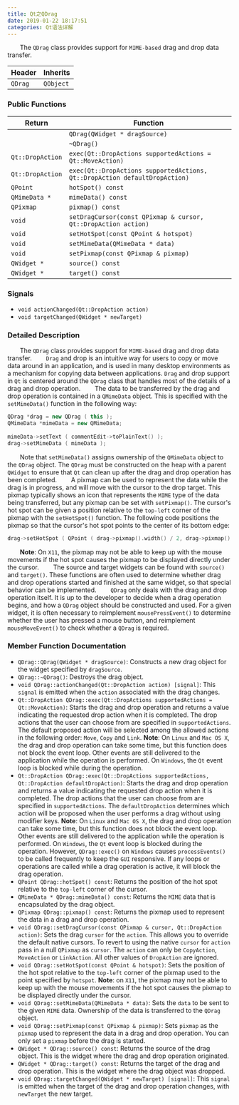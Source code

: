 ```yaml
---
title: Qt之QDrag
date: 2019-01-22 18:17:51
categories: Qt语法详解
---
```

&emsp;&emsp;The `QDrag` class provides support for `MIME-based` drag and drop data transfer.

Header  | Inherits
--------|------------
`QDrag` | `QObject`

### Public Functions

Return           | Function
-----------------|---------
                 | `QDrag(QWidget * dragSource)`
                 | `~QDrag()`
`Qt::DropAction` | `exec(Qt::DropActions supportedActions = Qt::MoveAction)`
`Qt::DropAction` | `exec(Qt::DropActions supportedActions, Qt::DropAction defaultDropAction)`
`QPoint`         | `hotSpot() const`
`QMimeData *`    | `mimeData() const`
`QPixmap`        | `pixmap() const`
`void`           | `setDragCursor(const QPixmap & cursor, Qt::DropAction action)`
`void`           | `setHotSpot(const QPoint & hotspot)`
`void`           | `setMimeData(QMimeData * data)`
`void`           | `setPixmap(const QPixmap & pixmap)`
`QWidget *`      | `source() const`
`QWidget *`      | `target() const`

### Signals

- `void actionChanged(Qt::DropAction action)`
- `void targetChanged(QWidget * newTarget)`

### Detailed Description

&emsp;&emsp;The `QDrag` class provides support for `MIME-based` drag and drop data transfer.
&emsp;&emsp;`Drag` and drop is an intuitive way for users to copy or move data around in an application, and is used in many desktop environments as a mechanism for copying data between applications. `Drag` and drop support in `Qt` is centered around the `QDrag` class that handles most of the details of a drag and drop operation.
&emsp;&emsp;The data to be transferred by the drag and drop operation is contained in a `QMimeData` object. This is specified with the `setMimeData()` function in the following way:

``` cpp
QDrag *drag = new QDrag ( this );
QMimeData *mimeData = new QMimeData;
​
mimeData->setText ( commentEdit->toPlainText() );
drag->setMimeData ( mimeData );
```

&emsp;&emsp;Note that `setMimeData()` assigns ownership of the `QMimeData` object to the `QDrag` object. The `QDrag` must be constructed on the heap with a parent `QWidget` to ensure that `Qt` can clean up after the drag and drop operation has been completed.
&emsp;&emsp;A pixmap can be used to represent the data while the drag is in progress, and will move with the cursor to the drop target. This pixmap typically shows an icon that represents the `MIME` type of the data being transferred, but any pixmap can be set with `setPixmap()`. The cursor's hot spot can be given a position relative to the `top-left` corner of the pixmap with the `setHotSpot()` function. The following code positions the pixmap so that the cursor's hot spot points to the center of its bottom edge:

``` cpp
drag->setHotSpot ( QPoint ( drag->pixmap().width() / 2, drag->pixmap().height() ) );
```

&emsp;&emsp;**Note**: On `X11`, the pixmap may not be able to keep up with the mouse movements if the hot spot causes the pixmap to be displayed directly under the cursor.
&emsp;&emsp;The source and target widgets can be found with `source()` and `target()`. These functions are often used to determine whether drag and drop operations started and finished at the same widget, so that special behavior can be implemented.
&emsp;&emsp;`QDrag` only deals with the drag and drop operation itself. It is up to the developer to decide when a drag operation begins, and how a `QDrag` object should be constructed and used. For a given widget, it is often necessary to reimplement `mousePressEvent()` to determine whether the user has pressed a mouse button, and reimplement `mouseMoveEvent()` to check whether a `QDrag` is required.

### Member Function Documentation

- `QDrag::QDrag(QWidget * dragSource)`: Constructs a new drag object for the widget specified by `dragSource`.
- `QDrag::~QDrag()`: Destroys the drag object.
- `void QDrag::actionChanged(Qt::DropAction action) [signal]`: This `signal` is emitted when the `action` associated with the drag changes.
- `Qt::DropAction QDrag::exec(Qt::DropActions supportedActions = Qt::MoveAction)`: Starts the drag and drop operation and returns a value indicating the requested drop action when it is completed. The drop actions that the user can choose from are specified in `supportedActions`. The default proposed action will be selected among the allowed actions in the following order: `Move`, `Copy` and `Link`. **Note**: On `Linux` and `Mac OS X`, the drag and drop operation can take some time, but this function does not block the event loop. Other events are still delivered to the application while the operation is performed. On `Windows`, the `Qt` event loop is blocked while during the operation.
- `Qt::DropAction QDrag::exec(Qt::DropActions supportedActions, Qt::DropAction defaultDropAction)`: Starts the drag and drop operation and returns a value indicating the requested drop action when it is completed. The drop actions that the user can choose from are specified in `supportedActions`. The `defaultDropAction` determines which action will be proposed when the user performs a drag without using modifier keys. **Note**: On `Linux` and `Mac OS X`, the drag and drop operation can take some time, but this function does not block the event loop. Other events are still delivered to the application while the operation is performed. On `Windows`, the `Qt` event loop is blocked during the operation. However, `QDrag::exec()` on `Windows` causes `processEvents()` to be called frequently to keep the `GUI` responsive. If any loops or operations are called while a drag operation is active, it will block the drag operation.
- `QPoint QDrag::hotSpot() const`: Returns the position of the hot spot relative to the `top-left` corner of the cursor.
- `QMimeData * QDrag::mimeData() const`: Returns the `MIME` data that is encapsulated by the drag object.
- `QPixmap QDrag::pixmap() const`: Returns the pixmap used to represent the data in a drag and drop operation.
- `void QDrag::setDragCursor(const QPixmap & cursor, Qt::DropAction action)`: Sets the drag `cursor` for the `action`. This allows you to override the default native cursors. To revert to using the native `cursor` for `action` pass in a null `QPixmap` as `cursor`. The `action` can only be `CopyAction`, `MoveAction` or `LinkAction`. All other values of `DropAction` are ignored.
- `void QDrag::setHotSpot(const QPoint & hotspot)`: Sets the position of the hot spot relative to the `top-left` corner of the pixmap used to the point specified by `hotspot`. **Note**: on `X11`, the pixmap may not be able to keep up with the mouse movements if the hot spot causes the pixmap to be displayed directly under the cursor.
- `void QDrag::setMimeData(QMimeData * data)`: Sets the `data` to be sent to the given `MIME` data. Ownership of the data is transferred to the `QDrag` object.
- `void QDrag::setPixmap(const QPixmap & pixmap)`: Sets `pixmap` as the `pixmap` used to represent the data in a drag and drop operation. You can only set a `pixmap` before the drag is started.
- `QWidget * QDrag::source() const`: Returns the source of the drag object. This is the widget where the drag and drop operation originated.
- `QWidget * QDrag::target() const`: Returns the target of the drag and drop operation. This is the widget where the drag object was dropped.
- `void QDrag::targetChanged(QWidget * newTarget) [signal]`: This `signal` is emitted when the target of the drag and drop operation changes, with `newTarget` the new target.